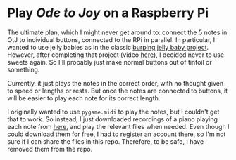 # Play _Ode to Joy_ on a Raspberry Pi

The ultimate plan, which I might never get around to: connect the 5 notes in OtJ to individual buttons, connected to the RPi in parallel.
In particular, I wanted to use jelly babies as in the classic [burping jelly baby project](https://projects.raspberrypi.org/en/projects/burping-jelly-baby/).
However, after completing that project (video [here](https://youtu.be/byJUbMDrTLQ)), I decided never to use sweets again.
So I'll probably just make normal buttons out of tinfoil or something.

Currently, it just plays the notes in the correct order, with no thought given to speed or lengths or rests.
But once the notes are connected to buttons, it will be easier to play each note for its correct length.

I originally wanted to use `pygame.midi` to play the notes, but I couldn't get that to work.
So instead, I just downloaded recordings of a piano playing each note from [here](https://freesound.org/people/pinkyfinger/packs/4409/), and play the relevant files when needed.
Even though I could download them for free, I had to register an account there, so I'm not sure if I can share the files in this repo.
Therefore, to be safe, I have removed them from the repo.
